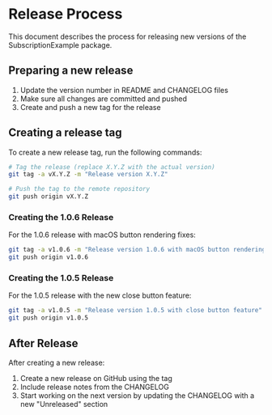 # Release Process

This document describes the process for releasing new versions of the SubscriptionExample package.

## Preparing a new release

1. Update the version number in README and CHANGELOG files
2. Make sure all changes are committed and pushed
3. Create and push a new tag for the release

## Creating a release tag

To create a new release tag, run the following commands:

```bash
# Tag the release (replace X.Y.Z with the actual version)
git tag -a vX.Y.Z -m "Release version X.Y.Z"

# Push the tag to the remote repository
git push origin vX.Y.Z
```

### Creating the 1.0.6 Release

For the 1.0.6 release with macOS button rendering fixes:

```bash
git tag -a v1.0.6 -m "Release version 1.0.6 with macOS button rendering fixes"
git push origin v1.0.6
```

### Creating the 1.0.5 Release

For the 1.0.5 release with the new close button feature:

```bash
git tag -a v1.0.5 -m "Release version 1.0.5 with close button feature"
git push origin v1.0.5
```

## After Release

After creating a new release:

1. Create a new release on GitHub using the tag
2. Include release notes from the CHANGELOG
3. Start working on the next version by updating the CHANGELOG with a new "Unreleased" section

